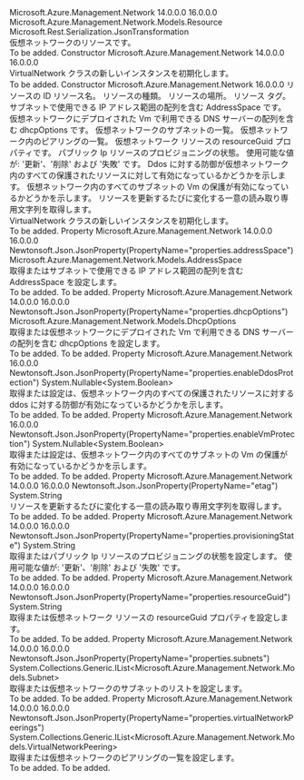 <Type Name="VirtualNetwork" FullName="Microsoft.Azure.Management.Network.Models.VirtualNetwork">
  <TypeSignature Language="C#" Value="public class VirtualNetwork : Microsoft.Azure.Management.Network.Models.Resource" />
  <TypeSignature Language="ILAsm" Value=".class public auto ansi beforefieldinit VirtualNetwork extends Microsoft.Azure.Management.Network.Models.Resource" />
  <TypeSignature Language="DocId" Value="T:Microsoft.Azure.Management.Network.Models.VirtualNetwork" />
  <TypeSignature Language="VB.NET" Value="Public Class VirtualNetwork&#xA;Inherits Resource" />
  <TypeSignature Language="F#" Value="type VirtualNetwork = class&#xA;    inherit Resource" />
  <AssemblyInfo>
    <AssemblyName>Microsoft.Azure.Management.Network</AssemblyName>
    <AssemblyVersion>14.0.0.0</AssemblyVersion>
    <AssemblyVersion>16.0.0.0</AssemblyVersion>
  </AssemblyInfo>
  <Base>
    <BaseTypeName>Microsoft.Azure.Management.Network.Models.Resource</BaseTypeName>
  </Base>
  <Interfaces />
  <Attributes>
    <Attribute>
      <AttributeName>Microsoft.Rest.Serialization.JsonTransformation</AttributeName>
    </Attribute>
  </Attributes>
  <Docs>
    <summary>
            仮想ネットワークのリソースです。
            </summary>
    <remarks>To be added.</remarks>
  </Docs>
  <Members>
    <Member MemberName=".ctor">
      <MemberSignature Language="C#" Value="public VirtualNetwork ();" />
      <MemberSignature Language="ILAsm" Value=".method public hidebysig specialname rtspecialname instance void .ctor() cil managed" />
      <MemberSignature Language="DocId" Value="M:Microsoft.Azure.Management.Network.Models.VirtualNetwork.#ctor" />
      <MemberSignature Language="VB.NET" Value="Public Sub New ()" />
      <MemberType>Constructor</MemberType>
      <AssemblyInfo>
        <AssemblyName>Microsoft.Azure.Management.Network</AssemblyName>
        <AssemblyVersion>14.0.0.0</AssemblyVersion>
        <AssemblyVersion>16.0.0.0</AssemblyVersion>
      </AssemblyInfo>
      <Parameters />
      <Docs>
        <summary>
            VirtualNetwork クラスの新しいインスタンスを初期化します。
            </summary>
        <remarks>To be added.</remarks>
      </Docs>
    </Member>
    <Member MemberName=".ctor">
      <MemberSignature Language="C#" Value="public VirtualNetwork (string id = null, string name = null, string type = null, string location = null, System.Collections.Generic.IDictionary&lt;string,string&gt; tags = null, Microsoft.Azure.Management.Network.Models.AddressSpace addressSpace = null, Microsoft.Azure.Management.Network.Models.DhcpOptions dhcpOptions = null, System.Collections.Generic.IList&lt;Microsoft.Azure.Management.Network.Models.Subnet&gt; subnets = null, System.Collections.Generic.IList&lt;Microsoft.Azure.Management.Network.Models.VirtualNetworkPeering&gt; virtualNetworkPeerings = null, string resourceGuid = null, string provisioningState = null, Nullable&lt;bool&gt; enableDdosProtection = null, Nullable&lt;bool&gt; enableVmProtection = null, string etag = null);" />
      <MemberSignature Language="ILAsm" Value=".method public hidebysig specialname rtspecialname instance void .ctor(string id, string name, string type, string location, class System.Collections.Generic.IDictionary`2&lt;string, string&gt; tags, class Microsoft.Azure.Management.Network.Models.AddressSpace addressSpace, class Microsoft.Azure.Management.Network.Models.DhcpOptions dhcpOptions, class System.Collections.Generic.IList`1&lt;class Microsoft.Azure.Management.Network.Models.Subnet&gt; subnets, class System.Collections.Generic.IList`1&lt;class Microsoft.Azure.Management.Network.Models.VirtualNetworkPeering&gt; virtualNetworkPeerings, string resourceGuid, string provisioningState, valuetype System.Nullable`1&lt;bool&gt; enableDdosProtection, valuetype System.Nullable`1&lt;bool&gt; enableVmProtection, string etag) cil managed" />
      <MemberSignature Language="DocId" Value="M:Microsoft.Azure.Management.Network.Models.VirtualNetwork.#ctor(System.String,System.String,System.String,System.String,System.Collections.Generic.IDictionary{System.String,System.String},Microsoft.Azure.Management.Network.Models.AddressSpace,Microsoft.Azure.Management.Network.Models.DhcpOptions,System.Collections.Generic.IList{Microsoft.Azure.Management.Network.Models.Subnet},System.Collections.Generic.IList{Microsoft.Azure.Management.Network.Models.VirtualNetworkPeering},System.String,System.String,System.Nullable{System.Boolean},System.Nullable{System.Boolean},System.String)" />
      <MemberSignature Language="F#" Value="new Microsoft.Azure.Management.Network.Models.VirtualNetwork : string * string * string * string * System.Collections.Generic.IDictionary&lt;string, string&gt; * Microsoft.Azure.Management.Network.Models.AddressSpace * Microsoft.Azure.Management.Network.Models.DhcpOptions * System.Collections.Generic.IList&lt;Microsoft.Azure.Management.Network.Models.Subnet&gt; * System.Collections.Generic.IList&lt;Microsoft.Azure.Management.Network.Models.VirtualNetworkPeering&gt; * string * string * Nullable&lt;bool&gt; * Nullable&lt;bool&gt; * string -&gt; Microsoft.Azure.Management.Network.Models.VirtualNetwork" Usage="new Microsoft.Azure.Management.Network.Models.VirtualNetwork (id, name, type, location, tags, addressSpace, dhcpOptions, subnets, virtualNetworkPeerings, resourceGuid, provisioningState, enableDdosProtection, enableVmProtection, etag)" />
      <MemberType>Constructor</MemberType>
      <AssemblyInfo>
        <AssemblyName>Microsoft.Azure.Management.Network</AssemblyName>
        <AssemblyVersion>16.0.0.0</AssemblyVersion>
      </AssemblyInfo>
      <Parameters>
        <Parameter Name="id" Type="System.String" />
        <Parameter Name="name" Type="System.String" />
        <Parameter Name="type" Type="System.String" />
        <Parameter Name="location" Type="System.String" />
        <Parameter Name="tags" Type="System.Collections.Generic.IDictionary&lt;System.String,System.String&gt;" />
        <Parameter Name="addressSpace" Type="Microsoft.Azure.Management.Network.Models.AddressSpace" />
        <Parameter Name="dhcpOptions" Type="Microsoft.Azure.Management.Network.Models.DhcpOptions" />
        <Parameter Name="subnets" Type="System.Collections.Generic.IList&lt;Microsoft.Azure.Management.Network.Models.Subnet&gt;" />
        <Parameter Name="virtualNetworkPeerings" Type="System.Collections.Generic.IList&lt;Microsoft.Azure.Management.Network.Models.VirtualNetworkPeering&gt;" />
        <Parameter Name="resourceGuid" Type="System.String" />
        <Parameter Name="provisioningState" Type="System.String" />
        <Parameter Name="enableDdosProtection" Type="System.Nullable&lt;System.Boolean&gt;" />
        <Parameter Name="enableVmProtection" Type="System.Nullable&lt;System.Boolean&gt;" />
        <Parameter Name="etag" Type="System.String" />
      </Parameters>
      <Docs>
        <param name="id">リソースの ID</param>
        <param name="name">リソース名。</param>
        <param name="type">リソースの種類。</param>
        <param name="location">リソースの場所。</param>
        <param name="tags">リソース タグ。</param>
        <param name="addressSpace">サブネットで使用できる IP アドレス範囲の配列を含む AddressSpace です。</param>
        <param name="dhcpOptions">仮想ネットワークにデプロイされた Vm で利用できる DNS サーバーの配列を含む dhcpOptions です。</param>
        <param name="subnets">仮想ネットワークのサブネットの一覧。</param>
        <param name="virtualNetworkPeerings">仮想ネットワーク内のピアリングの一覧。</param>
        <param name="resourceGuid">仮想ネットワーク リソースの resourceGuid プロパティです。</param>
        <param name="provisioningState">パブリック Ip リソースのプロビジョニングの状態。 使用可能な値が: '更新'、'削除' および '失敗' です。</param>
        <param name="enableDdosProtection">Ddos に対する防御が仮想ネットワーク内のすべての保護されたリソースに対して有効になっているかどうかを示します。</param>
        <param name="enableVmProtection">仮想ネットワーク内のすべてのサブネットの Vm の保護が有効になっているかどうかを示します。</param>
        <param name="etag">リソースを更新するたびに変化する一意の読み取り専用文字列を取得します。</param>
        <summary>
            VirtualNetwork クラスの新しいインスタンスを初期化します。
            </summary>
        <remarks>To be added.</remarks>
      </Docs>
    </Member>
    <Member MemberName="AddressSpace">
      <MemberSignature Language="C#" Value="public Microsoft.Azure.Management.Network.Models.AddressSpace AddressSpace { get; set; }" />
      <MemberSignature Language="ILAsm" Value=".property instance class Microsoft.Azure.Management.Network.Models.AddressSpace AddressSpace" />
      <MemberSignature Language="DocId" Value="P:Microsoft.Azure.Management.Network.Models.VirtualNetwork.AddressSpace" />
      <MemberSignature Language="VB.NET" Value="Public Property AddressSpace As AddressSpace" />
      <MemberSignature Language="F#" Value="member this.AddressSpace : Microsoft.Azure.Management.Network.Models.AddressSpace with get, set" Usage="Microsoft.Azure.Management.Network.Models.VirtualNetwork.AddressSpace" />
      <MemberType>Property</MemberType>
      <AssemblyInfo>
        <AssemblyName>Microsoft.Azure.Management.Network</AssemblyName>
        <AssemblyVersion>14.0.0.0</AssemblyVersion>
        <AssemblyVersion>16.0.0.0</AssemblyVersion>
      </AssemblyInfo>
      <Attributes>
        <Attribute>
          <AttributeName>Newtonsoft.Json.JsonProperty(PropertyName="properties.addressSpace")</AttributeName>
        </Attribute>
      </Attributes>
      <ReturnValue>
        <ReturnType>Microsoft.Azure.Management.Network.Models.AddressSpace</ReturnType>
      </ReturnValue>
      <Docs>
        <summary>
            取得またはサブネットで使用できる IP アドレス範囲の配列を含む AddressSpace を設定します。
            </summary>
        <value>To be added.</value>
        <remarks>To be added.</remarks>
      </Docs>
    </Member>
    <Member MemberName="DhcpOptions">
      <MemberSignature Language="C#" Value="public Microsoft.Azure.Management.Network.Models.DhcpOptions DhcpOptions { get; set; }" />
      <MemberSignature Language="ILAsm" Value=".property instance class Microsoft.Azure.Management.Network.Models.DhcpOptions DhcpOptions" />
      <MemberSignature Language="DocId" Value="P:Microsoft.Azure.Management.Network.Models.VirtualNetwork.DhcpOptions" />
      <MemberSignature Language="VB.NET" Value="Public Property DhcpOptions As DhcpOptions" />
      <MemberSignature Language="F#" Value="member this.DhcpOptions : Microsoft.Azure.Management.Network.Models.DhcpOptions with get, set" Usage="Microsoft.Azure.Management.Network.Models.VirtualNetwork.DhcpOptions" />
      <MemberType>Property</MemberType>
      <AssemblyInfo>
        <AssemblyName>Microsoft.Azure.Management.Network</AssemblyName>
        <AssemblyVersion>14.0.0.0</AssemblyVersion>
        <AssemblyVersion>16.0.0.0</AssemblyVersion>
      </AssemblyInfo>
      <Attributes>
        <Attribute>
          <AttributeName>Newtonsoft.Json.JsonProperty(PropertyName="properties.dhcpOptions")</AttributeName>
        </Attribute>
      </Attributes>
      <ReturnValue>
        <ReturnType>Microsoft.Azure.Management.Network.Models.DhcpOptions</ReturnType>
      </ReturnValue>
      <Docs>
        <summary>
            取得または仮想ネットワークにデプロイされた Vm で利用できる DNS サーバーの配列を含む dhcpOptions を設定します。
            </summary>
        <value>To be added.</value>
        <remarks>To be added.</remarks>
      </Docs>
    </Member>
    <Member MemberName="EnableDdosProtection">
      <MemberSignature Language="C#" Value="public Nullable&lt;bool&gt; EnableDdosProtection { get; set; }" />
      <MemberSignature Language="ILAsm" Value=".property instance valuetype System.Nullable`1&lt;bool&gt; EnableDdosProtection" />
      <MemberSignature Language="DocId" Value="P:Microsoft.Azure.Management.Network.Models.VirtualNetwork.EnableDdosProtection" />
      <MemberSignature Language="VB.NET" Value="Public Property EnableDdosProtection As Nullable(Of Boolean)" />
      <MemberSignature Language="F#" Value="member this.EnableDdosProtection : Nullable&lt;bool&gt; with get, set" Usage="Microsoft.Azure.Management.Network.Models.VirtualNetwork.EnableDdosProtection" />
      <MemberType>Property</MemberType>
      <AssemblyInfo>
        <AssemblyName>Microsoft.Azure.Management.Network</AssemblyName>
        <AssemblyVersion>16.0.0.0</AssemblyVersion>
      </AssemblyInfo>
      <Attributes>
        <Attribute>
          <AttributeName>Newtonsoft.Json.JsonProperty(PropertyName="properties.enableDdosProtection")</AttributeName>
        </Attribute>
      </Attributes>
      <ReturnValue>
        <ReturnType>System.Nullable&lt;System.Boolean&gt;</ReturnType>
      </ReturnValue>
      <Docs>
        <summary>
            取得または設定は、仮想ネットワーク内のすべての保護されたリソースに対する ddos に対する防御が有効になっているかどうかを示します。
            </summary>
        <value>To be added.</value>
        <remarks>To be added.</remarks>
      </Docs>
    </Member>
    <Member MemberName="EnableVmProtection">
      <MemberSignature Language="C#" Value="public Nullable&lt;bool&gt; EnableVmProtection { get; set; }" />
      <MemberSignature Language="ILAsm" Value=".property instance valuetype System.Nullable`1&lt;bool&gt; EnableVmProtection" />
      <MemberSignature Language="DocId" Value="P:Microsoft.Azure.Management.Network.Models.VirtualNetwork.EnableVmProtection" />
      <MemberSignature Language="VB.NET" Value="Public Property EnableVmProtection As Nullable(Of Boolean)" />
      <MemberSignature Language="F#" Value="member this.EnableVmProtection : Nullable&lt;bool&gt; with get, set" Usage="Microsoft.Azure.Management.Network.Models.VirtualNetwork.EnableVmProtection" />
      <MemberType>Property</MemberType>
      <AssemblyInfo>
        <AssemblyName>Microsoft.Azure.Management.Network</AssemblyName>
        <AssemblyVersion>16.0.0.0</AssemblyVersion>
      </AssemblyInfo>
      <Attributes>
        <Attribute>
          <AttributeName>Newtonsoft.Json.JsonProperty(PropertyName="properties.enableVmProtection")</AttributeName>
        </Attribute>
      </Attributes>
      <ReturnValue>
        <ReturnType>System.Nullable&lt;System.Boolean&gt;</ReturnType>
      </ReturnValue>
      <Docs>
        <summary>
            取得または設定は、仮想ネットワーク内のすべてのサブネットの Vm の保護が有効になっているかどうかを示します。
            </summary>
        <value>To be added.</value>
        <remarks>To be added.</remarks>
      </Docs>
    </Member>
    <Member MemberName="Etag">
      <MemberSignature Language="C#" Value="public string Etag { get; set; }" />
      <MemberSignature Language="ILAsm" Value=".property instance string Etag" />
      <MemberSignature Language="DocId" Value="P:Microsoft.Azure.Management.Network.Models.VirtualNetwork.Etag" />
      <MemberSignature Language="VB.NET" Value="Public Property Etag As String" />
      <MemberSignature Language="F#" Value="member this.Etag : string with get, set" Usage="Microsoft.Azure.Management.Network.Models.VirtualNetwork.Etag" />
      <MemberType>Property</MemberType>
      <AssemblyInfo>
        <AssemblyName>Microsoft.Azure.Management.Network</AssemblyName>
        <AssemblyVersion>14.0.0.0</AssemblyVersion>
        <AssemblyVersion>16.0.0.0</AssemblyVersion>
      </AssemblyInfo>
      <Attributes>
        <Attribute>
          <AttributeName>Newtonsoft.Json.JsonProperty(PropertyName="etag")</AttributeName>
        </Attribute>
      </Attributes>
      <ReturnValue>
        <ReturnType>System.String</ReturnType>
      </ReturnValue>
      <Docs>
        <summary>
            リソースを更新するたびに変化する一意の読み取り専用文字列を取得します。
            </summary>
        <value>To be added.</value>
        <remarks>To be added.</remarks>
      </Docs>
    </Member>
    <Member MemberName="ProvisioningState">
      <MemberSignature Language="C#" Value="public string ProvisioningState { get; set; }" />
      <MemberSignature Language="ILAsm" Value=".property instance string ProvisioningState" />
      <MemberSignature Language="DocId" Value="P:Microsoft.Azure.Management.Network.Models.VirtualNetwork.ProvisioningState" />
      <MemberSignature Language="VB.NET" Value="Public Property ProvisioningState As String" />
      <MemberSignature Language="F#" Value="member this.ProvisioningState : string with get, set" Usage="Microsoft.Azure.Management.Network.Models.VirtualNetwork.ProvisioningState" />
      <MemberType>Property</MemberType>
      <AssemblyInfo>
        <AssemblyName>Microsoft.Azure.Management.Network</AssemblyName>
        <AssemblyVersion>14.0.0.0</AssemblyVersion>
        <AssemblyVersion>16.0.0.0</AssemblyVersion>
      </AssemblyInfo>
      <Attributes>
        <Attribute>
          <AttributeName>Newtonsoft.Json.JsonProperty(PropertyName="properties.provisioningState")</AttributeName>
        </Attribute>
      </Attributes>
      <ReturnValue>
        <ReturnType>System.String</ReturnType>
      </ReturnValue>
      <Docs>
        <summary>
            取得またはパブリック Ip リソースのプロビジョニングの状態を設定します。
            使用可能な値が: '更新'、'削除' および '失敗' です。
            </summary>
        <value>To be added.</value>
        <remarks>To be added.</remarks>
      </Docs>
    </Member>
    <Member MemberName="ResourceGuid">
      <MemberSignature Language="C#" Value="public string ResourceGuid { get; set; }" />
      <MemberSignature Language="ILAsm" Value=".property instance string ResourceGuid" />
      <MemberSignature Language="DocId" Value="P:Microsoft.Azure.Management.Network.Models.VirtualNetwork.ResourceGuid" />
      <MemberSignature Language="VB.NET" Value="Public Property ResourceGuid As String" />
      <MemberSignature Language="F#" Value="member this.ResourceGuid : string with get, set" Usage="Microsoft.Azure.Management.Network.Models.VirtualNetwork.ResourceGuid" />
      <MemberType>Property</MemberType>
      <AssemblyInfo>
        <AssemblyName>Microsoft.Azure.Management.Network</AssemblyName>
        <AssemblyVersion>14.0.0.0</AssemblyVersion>
        <AssemblyVersion>16.0.0.0</AssemblyVersion>
      </AssemblyInfo>
      <Attributes>
        <Attribute>
          <AttributeName>Newtonsoft.Json.JsonProperty(PropertyName="properties.resourceGuid")</AttributeName>
        </Attribute>
      </Attributes>
      <ReturnValue>
        <ReturnType>System.String</ReturnType>
      </ReturnValue>
      <Docs>
        <summary>
            取得または仮想ネットワーク リソースの resourceGuid プロパティを設定します。
            </summary>
        <value>To be added.</value>
        <remarks>To be added.</remarks>
      </Docs>
    </Member>
    <Member MemberName="Subnets">
      <MemberSignature Language="C#" Value="public System.Collections.Generic.IList&lt;Microsoft.Azure.Management.Network.Models.Subnet&gt; Subnets { get; set; }" />
      <MemberSignature Language="ILAsm" Value=".property instance class System.Collections.Generic.IList`1&lt;class Microsoft.Azure.Management.Network.Models.Subnet&gt; Subnets" />
      <MemberSignature Language="DocId" Value="P:Microsoft.Azure.Management.Network.Models.VirtualNetwork.Subnets" />
      <MemberSignature Language="VB.NET" Value="Public Property Subnets As IList(Of Subnet)" />
      <MemberSignature Language="F#" Value="member this.Subnets : System.Collections.Generic.IList&lt;Microsoft.Azure.Management.Network.Models.Subnet&gt; with get, set" Usage="Microsoft.Azure.Management.Network.Models.VirtualNetwork.Subnets" />
      <MemberType>Property</MemberType>
      <AssemblyInfo>
        <AssemblyName>Microsoft.Azure.Management.Network</AssemblyName>
        <AssemblyVersion>14.0.0.0</AssemblyVersion>
        <AssemblyVersion>16.0.0.0</AssemblyVersion>
      </AssemblyInfo>
      <Attributes>
        <Attribute>
          <AttributeName>Newtonsoft.Json.JsonProperty(PropertyName="properties.subnets")</AttributeName>
        </Attribute>
      </Attributes>
      <ReturnValue>
        <ReturnType>System.Collections.Generic.IList&lt;Microsoft.Azure.Management.Network.Models.Subnet&gt;</ReturnType>
      </ReturnValue>
      <Docs>
        <summary>
            取得または仮想ネットワークのサブネットのリストを設定します。
            </summary>
        <value>To be added.</value>
        <remarks>To be added.</remarks>
      </Docs>
    </Member>
    <Member MemberName="VirtualNetworkPeerings">
      <MemberSignature Language="C#" Value="public System.Collections.Generic.IList&lt;Microsoft.Azure.Management.Network.Models.VirtualNetworkPeering&gt; VirtualNetworkPeerings { get; set; }" />
      <MemberSignature Language="ILAsm" Value=".property instance class System.Collections.Generic.IList`1&lt;class Microsoft.Azure.Management.Network.Models.VirtualNetworkPeering&gt; VirtualNetworkPeerings" />
      <MemberSignature Language="DocId" Value="P:Microsoft.Azure.Management.Network.Models.VirtualNetwork.VirtualNetworkPeerings" />
      <MemberSignature Language="VB.NET" Value="Public Property VirtualNetworkPeerings As IList(Of VirtualNetworkPeering)" />
      <MemberSignature Language="F#" Value="member this.VirtualNetworkPeerings : System.Collections.Generic.IList&lt;Microsoft.Azure.Management.Network.Models.VirtualNetworkPeering&gt; with get, set" Usage="Microsoft.Azure.Management.Network.Models.VirtualNetwork.VirtualNetworkPeerings" />
      <MemberType>Property</MemberType>
      <AssemblyInfo>
        <AssemblyName>Microsoft.Azure.Management.Network</AssemblyName>
        <AssemblyVersion>14.0.0.0</AssemblyVersion>
        <AssemblyVersion>16.0.0.0</AssemblyVersion>
      </AssemblyInfo>
      <Attributes>
        <Attribute>
          <AttributeName>Newtonsoft.Json.JsonProperty(PropertyName="properties.virtualNetworkPeerings")</AttributeName>
        </Attribute>
      </Attributes>
      <ReturnValue>
        <ReturnType>System.Collections.Generic.IList&lt;Microsoft.Azure.Management.Network.Models.VirtualNetworkPeering&gt;</ReturnType>
      </ReturnValue>
      <Docs>
        <summary>
            取得または仮想ネットワークのピアリングの一覧を設定します。
            </summary>
        <value>To be added.</value>
        <remarks>To be added.</remarks>
      </Docs>
    </Member>
  </Members>
</Type>